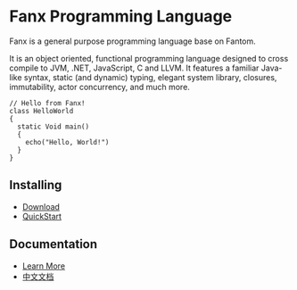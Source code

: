 # Fanx Programming Language

Fanx is a general purpose programming language base on Fantom.

It is an object oriented, functional programming language designed to cross compile to JVM, .NET, JavaScript, C and LLVM.
It features a familiar Java-like syntax, static (and dynamic) typing, elegant system library, closures, immutability, actor concurrency, and much more.

```fantom
// Hello from Fanx!
class HelloWorld
{
  static Void main()
  {
    echo("Hello, World!")
  }
}
```

## Installing
* [Download](https://github.com/fanx-dev/fanx/releases)
* [QuickStart](https://github.com/fanx-dev/fanx/blob/master/doc/QuickStart.md)

## Documentation
* [Learn More](https://github.com/chunquedong/fanx/blob/master/doc/Index.md)
* [中文文档](https://zhuanlan.zhihu.com/p/63336794)
